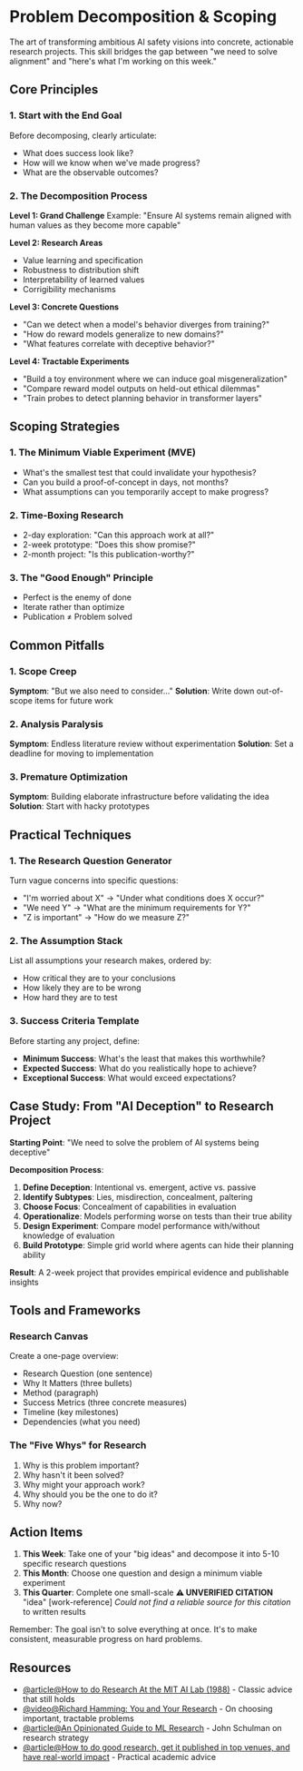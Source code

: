 # Problem Decomposition & Scoping

The art of transforming ambitious AI safety visions into concrete, actionable research projects. This skill bridges the gap between "we need to solve alignment" and "here's what I'm working on this week."

## Core Principles

### 1. Start with the End Goal
Before decomposing, clearly articulate:
- What does success look like?
- How will we know when we've made progress?
- What are the observable outcomes?

### 2. The Decomposition Process

**Level 1: Grand Challenge**
Example: "Ensure AI systems remain aligned with human values as they become more capable"

**Level 2: Research Areas**
- Value learning and specification
- Robustness to distribution shift
- Interpretability of learned values
- Corrigibility mechanisms

**Level 3: Concrete Questions**
- "Can we detect when a model's behavior diverges from training?"
- "How do reward models generalize to new domains?"
- "What features correlate with deceptive behavior?"

**Level 4: Tractable Experiments**
- "Build a toy environment where we can induce goal misgeneralization"
- "Compare reward model outputs on held-out ethical dilemmas"
- "Train probes to detect planning behavior in transformer layers"

## Scoping Strategies

### 1. The Minimum Viable Experiment (MVE)
- What's the smallest test that could invalidate your hypothesis?
- Can you build a proof-of-concept in days, not months?
- What assumptions can you temporarily accept to make progress?

### 2. Time-Boxing Research
- 2-day exploration: "Can this approach work at all?"
- 2-week prototype: "Does this show promise?"
- 2-month project: "Is this publication-worthy?"

### 3. The "Good Enough" Principle
- Perfect is the enemy of done
- Iterate rather than optimize
- Publication ≠ Problem solved

## Common Pitfalls

### 1. Scope Creep
**Symptom**: "But we also need to consider..."
**Solution**: Write down out-of-scope items for future work

### 2. Analysis Paralysis
**Symptom**: Endless literature review without experimentation
**Solution**: Set a deadline for moving to implementation

### 3. Premature Optimization
**Symptom**: Building elaborate infrastructure before validating the idea
**Solution**: Start with hacky prototypes

## Practical Techniques

### 1. The Research Question Generator
Turn vague concerns into specific questions:
- "I'm worried about X" → "Under what conditions does X occur?"
- "We need Y" → "What are the minimum requirements for Y?"
- "Z is important" → "How do we measure Z?"

### 2. The Assumption Stack
List all assumptions your research makes, ordered by:
- How critical they are to your conclusions
- How likely they are to be wrong
- How hard they are to test

### 3. Success Criteria Template
Before starting any project, define:
- **Minimum Success**: What's the least that makes this worthwhile?
- **Expected Success**: What do you realistically hope to achieve?
- **Exceptional Success**: What would exceed expectations?

## Case Study: From "AI Deception" to Research Project

**Starting Point**: "We need to solve the problem of AI systems being deceptive"

**Decomposition Process**:
1. **Define Deception**: Intentional vs. emergent, active vs. passive
2. **Identify Subtypes**: Lies, misdirection, concealment, paltering
3. **Choose Focus**: Concealment of capabilities in evaluation
4. **Operationalize**: Models performing worse on tests than their true ability
5. **Design Experiment**: Compare model performance with/without knowledge of evaluation
6. **Build Prototype**: Simple grid world where agents can hide their planning ability

**Result**: A 2-week project that provides empirical evidence and publishable insights

## Tools and Frameworks

### Research Canvas
Create a one-page overview:
- Research Question (one sentence)
- Why It Matters (three bullets)
- Method (paragraph)
- Success Metrics (three concrete measures)
- Timeline (key milestones)
- Dependencies (what you need)

### The "Five Whys" for Research
1. Why is this problem important?
2. Why hasn't it been solved?
3. Why might your approach work?
4. Why should you be the one to do it?
5. Why now?

## Action Items

1. **This Week**: Take one of your "big ideas" and decompose it into 5-10 specific research questions
2. **This Month**: Choose one question and design a minimum viable experiment
3. **This Quarter**: Complete one small-scale **⚠️ UNVERIFIED CITATION** "idea" [work-reference] _Could not find a reliable source for this citation_ to written results

Remember: The goal isn't to solve everything at once. It's to make consistent, measurable progress on hard problems.

## Resources

- [@article@How to do Research At the MIT AI Lab (1988)](https://dspace.mit.edu/handle/1721.1/41487) - Classic advice that still holds
- [@video@Richard Hamming: You and Your Research](https://www.youtube.com/watch?v=a1zDuOPkMSw) - On choosing important, tractable problems
- [@article@An Opinionated Guide to ML Research](http://joschu.net/blog/opinionated-guide-ml-research.html) - John Schulman on research strategy
- [@article@How to do good research, get it published in top venues, and have real-world impact](https://people.cs.umass.edu/~wallach/how_to_do_research.pdf) - Practical academic advice